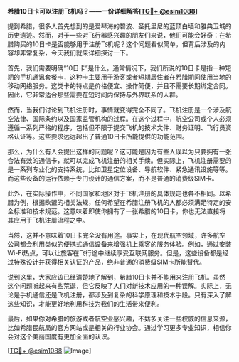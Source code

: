 **希腊10日卡可以注册飞机吗？——一份详细解答[[TG💪+ @esim1088](https://t.me/s/esim1088)]**

提到希腊，很多人首先想到的是爱琴海的碧波、圣托里尼的蓝顶白墙和雅典卫城的历史遗迹。然而，对于一些对飞行器感兴趣的朋友们来说，他们可能会好奇：在希腊购买的10日卡是否能够用于注册飞机呢？这个问题看似简单，但背后涉及的内容却非常复杂，今天我们就来详细探讨一下。

首先，我们需要明确“10日卡”是什么。通常情况下，我们所说的10日卡是指一种短期的手机通讯套餐卡，这种卡主要用于游客或者短期居住者在希腊期间使用当地的移动网络服务。这类卡的特点是价格便宜、操作简便，并且不需要长期绑定合同。因此，它非常适合那些需要在短时间内保持与外界联系的人群。

然而，当我们讨论到飞机注册时，事情就变得完全不同了。飞机注册是一个涉及航空法律、国际条约以及国家监管机构的过程。在这个过程中，航空公司或个人必须遵循一系列严格的程序，包括但不限于提交飞机的技术文件、财务证明、飞行员资格认证等。这些要求远远超出了普通10日卡所能提供的功能范围。

那么，为什么有人会提出这样的问题呢？这可能是因为有些人误以为只要拥有一张合法有效的通信卡，就可以完成飞机注册的相关手续。但实际上，飞机注册需要的是一系列专业化的支持系统，比如卫星定位设备、导航软件、紧急通讯设施等等。而这些设备的运行依赖于专门设计的通信方案，而不是普通的消费级SIM卡。

此外，在实际操作中，不同国家和地区对于飞机注册的具体规定也各不相同。以希腊为例，根据欧盟的相关法规，任何希望在希腊注册飞机的人都必须满足特定的安全标准和技术规范。这意味着即使你拥有了一张希腊的10日卡，你也无法直接将其应用于飞机注册流程之中。

当然，这并不意味着10日卡完全没有用途。事实上，在现代航空领域，许多航空公司都会利用类似的便携式通信设备来增强机上乘客的服务体验。例如，通过安装Wi-Fi热点，可以让旅客在飞行途中继续享受互联网服务。但是，这些设备都是经过特殊设计并获得相关认证的产品，绝非普通的消费级SIM卡所能替代。

说到这里，大家应该已经清楚地了解到，希腊10日卡并不能用来注册飞机。虽然这个问题听起来有些荒诞，但它反映了人们对新技术应用的一种误解。实际上，无论是手机通信还是飞机注册，都涉及到复杂的科学原理和技术手段。只有深入了解这些知识，才能更好地利用科技为我们的生活带来便利。

最后，如果你对希腊的旅游或者航空业感兴趣，不妨多关注一些权威的信息来源，比如希腊民航局的官方网站或是相关的行业协会。通过学习更多专业知识，相信你会对这个美丽国度有更加全面的认识。

[[TG💪+ @esim1088](https://t.me/s/esim1088) ![Image](https://i.postimg.cc/4NQfJmqS/Snipaste-2025-05-13-00-14-12.png)]